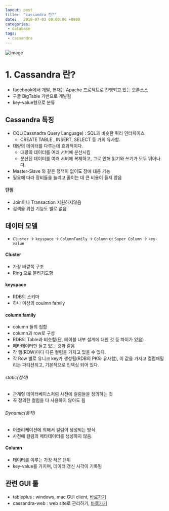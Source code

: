 ```yaml
---
layout: post
title:  "cassandra 란?"
date:   2019-07-03 00:00:00 +0900
categories:
 - database
tags: 
 - cassandra
---
```

![image](https://user-images.githubusercontent.com/13219787/59586546-29551900-911e-11e9-9eff-ff8961aeae1a.png)

# 1. Cassandra 란?
- facebook에서 개발, 현재는 Apache 프로젝트로 진행되고 있는 오픈소스
- 구글 BigTable 기반으로 개발됨
- key-value형으로 분류

## Cassandra 특징
- CQL(Cassnadra Query Language) : SQL과 비슷한 쿼리 인터페이스
    - CREATE TABLE , INSERT, SELECT 등 거의 유사함.
- 대량의 데이터를 다루는데 효과적이다.
    - 대량의 데이터를 여러 서버에 분산시킴
    - 분산된 데이터를 여러 서버에 복제하고, 그로 인해 읽기와 쓰기가 모두 뛰어나다.
- Master-Slave 와 같은 정책이 없이도 장애 대응 가능
- 필요에 따라 장비들을 늘리고 줄이는 데 큰 비용이 들지 않음

#### 단점
- Join이나 Transaction 지원하지않음
- 검색을 위한 기능도 별로 없음

## 데이터 모델
- `Cluster` -> `keyspace` -> `ColumnFamily` -> `Column` or `Super Column` -> `key-value`

#### Cluster
- 가장 바깥쪽 구조
- Ring 으로 불리기도함

#### keyspace
- RDB의 스키마
- 하나 이상의 coulmn family

#### column family
- column 들의 집합
- column과 row로 구성
- RDB의 Table과 비슷함(단, 테이블 내부 설계에 대한 것 등 차이가 있음)
- 메타데이터만 들고 있는 것과 같음
- 각 행(ROW)마다 다른 컬럼을 가지고 있을 수 있다.
- 각 Row 별로 유니크 key가 생성됨(RDB의 PK와 유사함), 이 값을 가지고 컬럼패밀리는 파티션되고, 기본적으로 인덱싱 되어 있다.

###### static(정적)
- 관계형 데이터베이스처럼 사전에 컬럼들을 정의하는 것
- 꼭 정의한 컬럼을 다 사용하지 않아도 됨

###### Dynamic(동적)
- 어플리케이션에 의해서 컬럼이 생성되는 방식
- 사전에 컬럼의 메타데이터를 생성하지 않음.

#### Column
- 데이터를 이루는 가장 작은 단위
- key-value를 가지며, 데이터 갱신 시각이 기록됨

## 관련 GUI 툴
- tableplus : windows, mac GUI client, [바로가기](https://tableplus.io/)
- cassandra-web : web site로 관리하기, [바로가기](https://github.com/avalanche123/cassandra-web)
